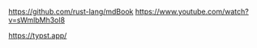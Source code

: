 


https://github.com/rust-lang/mdBook
https://www.youtube.com/watch?v=sWmlbMh3ol8

https://typst.app/
